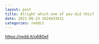 ```yaml
--- 
layout: post 
title: Alright which one of you did this? 
date: 2021-06-23 1624433631 
categories: reddit 
--- 
```

https://redd.it/o680ef